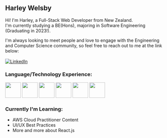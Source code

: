 ## Harley Welsby
Hi! I'm Harley, a Full-Stack Web Developer from New Zealand.  
I'm currently studying a BE(Hons), majoring in Software Engineering (Graduating in 2023!).  
  
  
I'm always looking to meet people and love to engage with the Engineering and Computer Science community, so feel free to reach out to me at the link below:  
<br />
<a href="https://www.linkedin.com/in/harleywelsby/" target="_blank">
 ![LinkedIn](https://img.shields.io/badge/linkedin-%230077B5.svg?style=for-the-badge&logo=linkedin&logoColor=white)
<a/>

### Language/Technology Experience:  
<div display="inline-block">
  <img src="https://cdn.jsdelivr.net/gh/devicons/devicon/icons/javascript/javascript-original.svg" width=50 height=50 />
  <img src="https://cdn.jsdelivr.net/gh/devicons/devicon/icons/typescript/typescript-original.svg" width=50 height=50 />
  <img src="https://cdn.jsdelivr.net/gh/devicons/devicon/icons/react/react-original-wordmark.svg" width=50 height=50 />
  <img src="https://cdn.jsdelivr.net/gh/devicons/devicon/icons/dotnetcore/dotnetcore-original.svg" width=50 height=50 />
  <img src="https://cdn.jsdelivr.net/gh/devicons/devicon/icons/csharp/csharp-original.svg" width=50 height=50 />
  <img src="https://cdn.jsdelivr.net/gh/devicons/devicon/icons/java/java-original-wordmark.svg" width=50 height=50 />
</div>

### Currently I'm Learning:
* AWS Cloud Practitioner Content
* UI/UX Best Practices
* More and more about React.js
